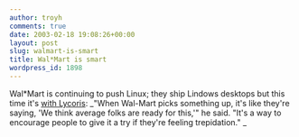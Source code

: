 ```yaml
---
author: troyh
comments: true
date: 2003-02-18 19:08:26+00:00
layout: post
slug: walmart-is-smart
title: Wal*Mart is smart
wordpress_id: 1898
---
```


Wal*Mart is continuing to push Linux; they ship Lindows desktops but this time it's [with Lycoris](http://rss.com.com/2100-1040-984912.html?type=pt&part=rss&tag=feed&subj=news): _"When Wal-Mart picks something up, it's like they're saying, 'We think average folks are ready for this,'" he said. "It's a way to encourage people to give it a try if they're feeling trepidation." _
